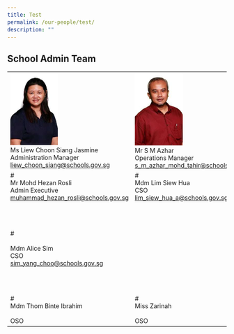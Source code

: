 ```yaml
---
title: Test
permalink: /our-people/test/
description: ""
---
```

## School Admin Team 

|                                                                                                       |                                                                                |                                                                                       |
|-------------------------------------------------------------------------------------------------------|--------------------------------------------------------------------------------|---------------------------------------------------------------------------------------|
| <img src="/images/Liew%20Choon%20Siang%20Jasmine%20Ms.jpg" style="width:40%"><br>Ms Liew Choon Siang Jasmine<br>Administration Manager<br>[liew\_choon\_siang@schools.gov.sg](mailto:liew_choon_siang@schools.gov.sg) | <img src="/images/S%20M%20Azhar%20B%20Mohamed%20Tahir%20Mr.jpg" style="width:42%"><br>Mr S M Azhar<br>Operations Manager<br>[s\_m\_azhar\_mohd\_tahir@schools.gov.sg](mailto:s_m_azhar_mohd_tahir@schools.gov.sg) | <img src="/images/Ashfar%20Badarudeen%20Mr%20copy.jpg" style="width:43%"><br>Mr Ashfar Badarudeen<br>ICT Manager<br>[ashfar\_badarudeen@schools.gov.sg](mailto:ashfar_badarudeen@schools.gov.sg)        |
| #<br>Mr Mohd Hezan Rosli<br>Admin Executive<br>muhammad_hezan_rosli@schools.gov.sg                    | #<br>Mdm Lim Siew Hua<br>CSO<br>lim_siew_hua_a@schools.gov.sg                  | #<br>Ms Josephine Cheong<br>CSO<br>cheong_lai_kheng@schools.gov.sg                    |
| <br>#<br><br>Mdm Alice Sim<br>CSO<br>sim_yang_choo@schools.gov.sg                                     | <br><br><br><br><br><br><br><br><br><br><br>                                   | <br>#<br><br>Mdm Siti Noor Azizah<br><br>OSO<br>siti_noor_azizah_rapie@schools.gov.sg |
|                               <br>#<br>Mdm Thom Binte Ibrahim<br><br>OSO                              |                        <br>#<br>Miss Zarinah<br><br>OSO                        |                             <br>#<br>Mr Lek Ah Piew<br>OSO                            |

